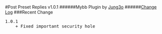 #Post Preset Replies v1.0.1
######Mybb Plugin by [Jung3o](https://github.com/jung3o)
######[Change Log](https://github.com/jung3o/Post-Preset-Replies/blob/master/changelog.txt)
###Recent Change
<pre>1.0.1
    + Fixed important security hole</pre>